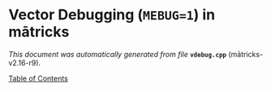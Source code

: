 
# Vector Debugging (`MEBUG=1`) in mātricks
_This document was automatically generated from file_ **`vdebug.cpp`** (mātricks-v2.16-r9).


[Table of Contents](README.md)
